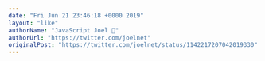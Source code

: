 ```yaml
---
date: "Fri Jun 21 23:46:18 +0000 2019"
layout: "like"
authorName: "JavaScript Joel 🍻"
authorUrl: "https://twitter.com/joelnet"
originalPost: "https://twitter.com/joelnet/status/1142217207042019330"
---
```

